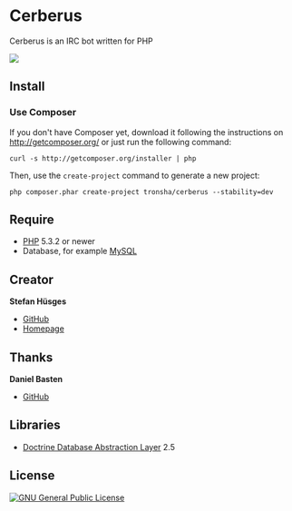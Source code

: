 Cerberus
========

Cerberus is an IRC bot written for PHP

![](http://instacod.es/file/93564)

## Install

### Use Composer

If you don't have Composer yet, download it following the instructions on
http://getcomposer.org/ or just run the following command:

    curl -s http://getcomposer.org/installer | php

Then, use the `create-project` command to generate a new project:

    php composer.phar create-project tronsha/cerberus --stability=dev

## Require
* [PHP][5] 5.3.2 or newer
* Database, for example [MySQL][6]

## Creator

**Stefan Hüsges**

* [GitHub][1]
* [Homepage][2]

## Thanks

**Daniel Basten**

* [GitHub][5]

## Libraries
* [Doctrine Database Abstraction Layer][4] 2.5

## License
[![GNU General Public License](http://www.gnu.org/graphics/gplv3-127x51.png)][3]

[1]: https://github.com/tronsha
[2]: http://www.mpcx.net
[3]: http://www.gnu.org/licenses/gpl-3.0
[4]: http://www.doctrine-project.org/projects/dbal.html
[5]: https://github.com/axhm3a
[6]: http://php.net/
[7]: http://www.mysql.com/
